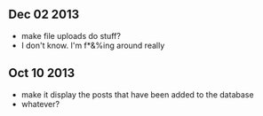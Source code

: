 Dec 02 2013
-----------
 + make file uploads do stuff?  
 + I don't know.  I'm f*&%ing around really

Oct 10 2013
-----------
 + make it display the posts that have been added to the database
 + whatever?

